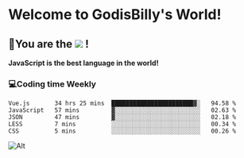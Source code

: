 # Welcome to GodisBilly's World!
## :partying_face:You are the  ![](https://visitor-badge.glitch.me/badge?page_id=Godisbilly.readme) !
**JavaScript is the best language in the world!**
### :computer:Coding time Weekly
  <!--START_SECTION:waka-->
```text
Vue.js       34 hrs 25 mins  ███████████████████████▓░   94.58 % 
JavaScript   57 mins         ▓░░░░░░░░░░░░░░░░░░░░░░░░   02.63 % 
JSON         47 mins         ▓░░░░░░░░░░░░░░░░░░░░░░░░   02.18 % 
LESS         7 mins          ░░░░░░░░░░░░░░░░░░░░░░░░░   00.34 % 
CSS          5 mins          ░░░░░░░░░░░░░░░░░░░░░░░░░   00.26 % 
```
<!--END_SECTION:waka-->
![Alt](https://repobeats.axiom.co/api/embed/eeff64f6cf3d966257bdb597911b88a4c137d508.svg "Repobeats analytics image")
